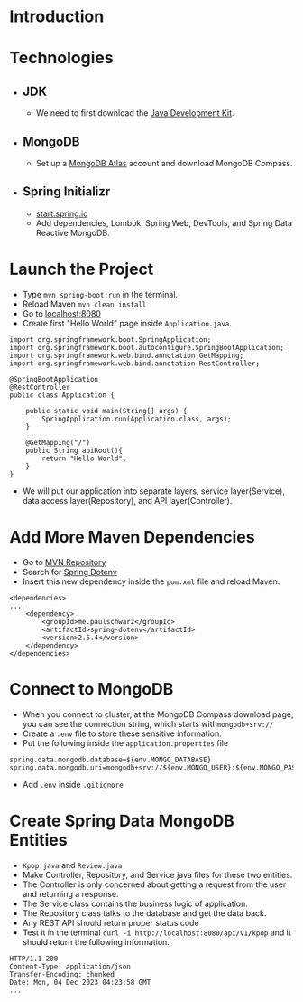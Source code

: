 # Introduction

# Technologies
- ## JDK
    - We need to first download the [Java Development Kit](https://www.oracle.com/java/technologies/javase/jdk17-archive-downloads.html).
- ## MongoDB
    - Set up a [MongoDB Atlas](https://www.mongodb.com/cloud/atlas/lp/try4?utm_source=google&utm_campaign=search_gs_pl_evergreen_atlas_core-high-int_prosp-brand_gic-null_amers-us_ps-all_desktop_eng_lead&utm_term=mongodb%20atlas&utm_medium=cpc_paid_search&utm_ad=e&utm_ad_campaign_id=19609124046&adgroup=145188748043&cq_cmp=19609124046&gad_source=1&gclid=Cj0KCQiA67CrBhC1ARIsACKAa8QVgxyJ6kKG9UQY1qu3UsfL7Z1XFC3B9KbAt7fOMLQ993Ztg5lHbfkaAtjSEALw_wcB) account and download MongoDB Compass.
- ## Spring Initializr 
    - [start.spring.io](start.spring.io)
    - Add dependencies, Lombok, Spring Web, DevTools, and Spring Data Reactive MongoDB.

# Launch the Project
- Type `mvn spring-boot:run` in the terminal.
- Reload Maven `mvn clean install`
- Go to [localhost:8080](localhost:8080)
- Create first "Hello World" page inside `Application.java`.
```
import org.springframework.boot.SpringApplication;
import org.springframework.boot.autoconfigure.SpringBootApplication;
import org.springframework.web.bind.annotation.GetMapping;
import org.springframework.web.bind.annotation.RestController;

@SpringBootApplication
@RestController
public class Application {

	public static void main(String[] args) {
		SpringApplication.run(Application.class, args);
	}

	@GetMapping("/")
	public String apiRoot(){
		return "Hello World";
	}
}
```
- We will put our application into separate layers, service layer(Service), data access layer(Repository), and API layer(Controller).

# Add More Maven Dependencies
- Go to [MVN Repository](https://mvnrepository.com/)
- Search for [Spring Dotenv](https://mvnrepository.com/artifact/me.paulschwarz/spring-dotenv)
- Insert this new dependency inside the `pom.xml` file and reload Maven.
```
<dependencies>
...
    <dependency>
        <groupId>me.paulschwarz</groupId>
        <artifactId>spring-dotenv</artifactId>
        <version>2.5.4</version>
    </dependency>
</dependencies>
```

# Connect to MongoDB
- When you connect to cluster, at the MongoDB Compass download page, you can see the connection string, which starts with`mongodb+srv://`
- Create a `.env` file to store these sensitive information.
- Put the following inside the `application.properties` file
```
spring.data.mongodb.database=${env.MONGO_DATABASE}
spring.data.mongodb.uri=mongodb+srv://${env.MONGO_USER}:${env.MONGO_PASSWORD}@${env.MONGO_CLUSTER}

```
- Add `.env` inside `.gitignore`


# Create Spring Data MongoDB Entities

- `Kpop.java` and `Review.java`
- Make Controller, Repository, and Service java files for these two entities.
- The Controller is only concerned about getting a request from the user and returning a response.
- The Service class contains the business logic of application.
- The Repository class talks to the database and get the data back.
- Any REST API should return proper status code
- Test it in the terminal `curl -i http://localhost:8080/api/v1/kpop` and it should return the following information.
```
HTTP/1.1 200 
Content-Type: application/json
Transfer-Encoding: chunked
Date: Mon, 04 Dec 2023 04:23:58 GMT
...
```





